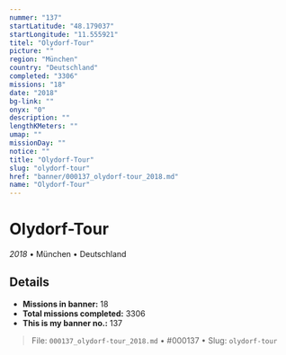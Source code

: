 ```yaml
---
nummer: "137"
startLatitude: "48.179037"
startLongitude: "11.555921"
titel: "Olydorf-Tour"
picture: ""
region: "München"
country: "Deutschland"
completed: "3306"
missions: "18"
date: "2018"
bg-link: ""
onyx: "0"
description: ""
lengthKMeters: ""
umap: ""
missionDay: ""
notice: ""
title: "Olydorf-Tour"
slug: "olydorf-tour"
href: "banner/000137_olydorf-tour_2018.md"
name: "Olydorf-Tour"
---
```

# Olydorf-Tour

*2018* • München • Deutschland





## Details

- **Missions in banner:** 18
- **Total missions completed:** 3306
- **This is my banner no.:** 137






> File: `000137_olydorf-tour_2018.md`
> • #000137
> • Slug: `olydorf-tour`
